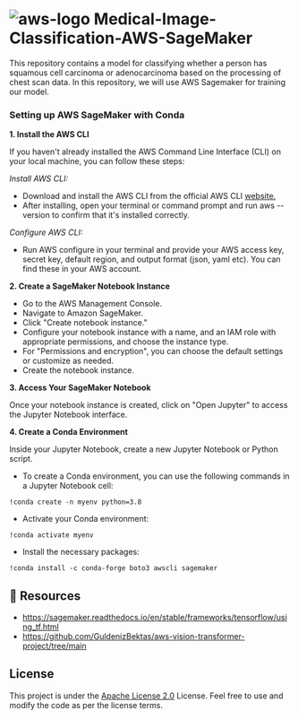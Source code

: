  #  ![aws-logo](https://github.com/miraytopal/Medical-Image-Classification-AWS-SageMaker/assets/75898277/a0f6bace-3715-4d90-9555-22ba9c22a183)  Medical-Image-Classification-AWS-SageMaker 
This repository contains a model for classifying whether a person has squamous cell carcinoma or adenocarcinoma based on the processing of chest scan data. In this repository, we will use AWS Sagemaker for training our model. 

### Setting up AWS SageMaker with Conda

**1. Install the AWS CLI**

If you haven't already installed the AWS Command Line Interface (CLI) on your local machine, you can follow these steps:

*Install AWS CLI:*

- Download and install the AWS CLI from the official AWS CLI [website.](https://aws.amazon.com/cli/)
- After installing, open your terminal or command prompt and run aws --version to confirm that it's installed correctly.

*Configure AWS CLI:*

- Run AWS configure in your terminal and provide your AWS access key, secret key, default region, and output format (json, yaml etc). You can find these in your AWS account.

**2. Create a SageMaker Notebook Instance**

- Go to the AWS Management Console.
- Navigate to Amazon SageMaker.
- Click "Create notebook instance."
- Configure your notebook instance with a name, and an IAM role with appropriate permissions, and choose the instance type.
- For "Permissions and encryption", you can choose the default settings or customize as needed.
- Create the notebook instance.

**3. Access Your SageMaker Notebook**

Once your notebook instance is created, click on "Open Jupyter" to access the Jupyter Notebook interface.

**4. Create a Conda Environment**

Inside your Jupyter Notebook, create a new Jupyter Notebook or Python script.

- To create a Conda environment, you can use the following commands in a Jupyter Notebook cell:

```!conda create -n myenv python=3.8```

- Activate your Conda environment:

```!conda activate myenv```

- Install the necessary packages:

```!conda install -c conda-forge boto3 awscli sagemaker```

📑 Resources
--
- https://sagemaker.readthedocs.io/en/stable/frameworks/tensorflow/using_tf.html
- https://github.com/GuldenizBektas/aws-vision-transformer-project/tree/main

License
--
This project is under the [Apache License 2.0](https://github.com/miraytopal/Medical-Image-Classification-AWS-SageMaker/blob/main/LICENSE) License. Feel free to use and modify the code as per the license terms.

